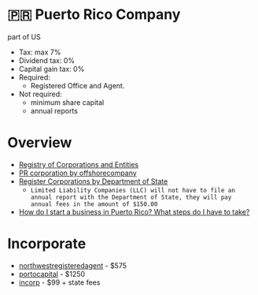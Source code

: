 # 🇵🇷 Puerto Rico Company

part of US

* Tax: max 7%
* Dividend tax: 0%
* Capital gain tax: 0%
* Required:
  * Registered Office and Agent.
* Not required:
  * minimum share capital
  * annual reports

# Overview

* [Registry of Corporations and Entities](https://prcorpfiling.f1hst.com/)
* [PR corporation by offshorecompany](https://www.offshorecompany.com/company/puerto-rico-corporation/)
* [Register Corporations by Department of State](https://estado.pr.gov/en/register-corporations/)
  * `Limited Liability Companies (LLC) will not have to file an annual report with the Department of State, they will pay annual fees in the amount of $150.00`
* [How do I start a business in Puerto Rico? What steps do I have to take?](http://www.portocapital.com/how-do-i-start-a-business-in-puerto-rico-what-steps-do-i-have-to-take/)

# Incorporate

* [northwestregisteredagent](https://www.northwestregisteredagent.com/incorporation-service-signup.html) - $575
* [portocapital](http://www.portocapital.com/how-do-i-start-a-business-in-puerto-rico-what-steps-do-i-have-to-take/) - $1250
* [incorp](https://www.incorp.com/start-a-business/incorporation/puerto-rico) - $99 + state fees
